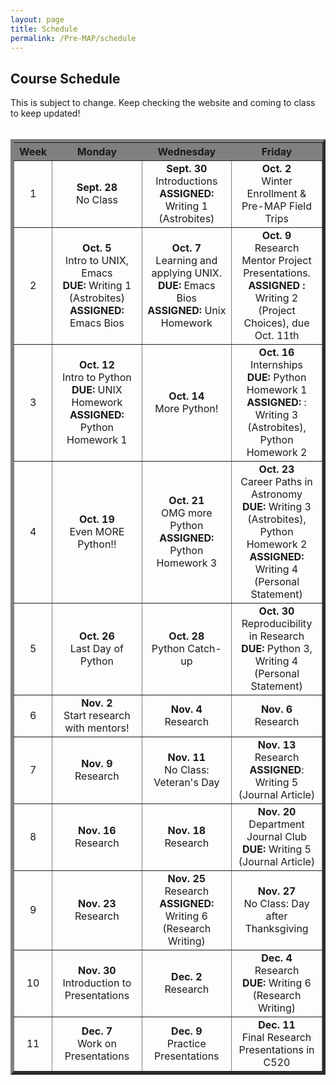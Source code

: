 ```yaml
---
layout: page
title: Schedule
permalink: /Pre-MAP/schedule
---
```




<h2>Course Schedule</h2>
This is subject to change. Keep checking the website and coming to class to keep updated!<br />
<br />

<table border="5" cellpadding="10" cellspacing="1">
<tr align="center" bgcolor="gray">
<th width="10%">Week</th>
<th width="30%">Monday</th>
<th width="30%">Wednesday</th>
<th width="30%">Friday</th>
</tr>
<tr align="center">
<td>1</td>
<td><b>Sept. 28</b><br> No Class</td>
<td><b>Sept. 30</b><br> Introductions <br> <b>ASSIGNED:</b> Writing 1 (Astrobites)</td>
<td><b>Oct. 2</b><br> Winter Enrollment & Pre-MAP Field Trips</td>
</tr>
<tr align="center">
<td>2</td>
<td><b>Oct. 5</b><br> Intro to UNIX, Emacs <br> <b>DUE:</b> Writing 1 (Astrobites) <br> <b> ASSIGNED:</b> Emacs Bios</td>
<td><b>Oct. 7</b><br> Learning and applying UNIX. <br> <b>DUE:</b> Emacs Bios <br> <b> ASSIGNED:</b> Unix Homework</td>
<td><b>Oct. 9</b><br> Research Mentor Project Presentations. <br> <b> ASSIGNED :</b> Writing 2 (Project Choices), due Oct. 11th</td>
</tr>
<tr align="center">
<td>3</td>
<td><b>Oct. 12</b><br> Intro to Python <br> <b>DUE:</b> UNIX Homework <br> <b> ASSIGNED: </b> Python Homework 1</td>
<td><b>Oct. 14</b><br> More Python! <br> </td>
<td><b>Oct. 16</b><br> Internships <br> <b>DUE:</b> Python Homework 1 <br> <b> ASSIGNED: </b>: Writing 3 (Astrobites), Python Homework 2</td>
</tr>
<tr align="center">
<td>4</td>
<td><b>Oct. 19</b><br> Even MORE Python!! </td>
<td><b>Oct. 21</b><br> OMG more Python <br> <b> ASSIGNED: </b>Python Homework 3</td>
<td><b>Oct. 23</b><br> Career Paths in Astronomy <br> <b>DUE:</b> Writing 3 (Astrobites), Python Homework 2 <br> <b> ASSIGNED: </b> Writing 4 (Personal Statement)</td>
</tr>
<tr align="center">
<td>5</td>
<td><b>Oct. 26</b><br> Last Day of Python </td>
<td><b>Oct. 28</b><br> Python Catch-up</td>
<td><b>Oct. 30</b><br> Reproducibility in Research<br> <b>DUE:</b> Python 3, Writing 4 (Personal Statement)</td>
</tr>
<tr align="center">
<td>6</td>
<td><b>Nov. 2</b><br> Start research with mentors! </td>
<td><b>Nov. 4</b><br> Research </td>
<td><b>Nov. 6</b><br> Research </td>
</tr>

<tr align="center">
<td>7</td>
<td><b>Nov. 9</b><br> Research </td>
<td><b>Nov. 11</b><br> No Class: Veteran's Day </td>
<td><b>Nov. 13</b><br> Research <br> <b>ASSIGNED</b>: Writing 5 (Journal Article)</td>
</tr>
<tr align="center">
<td>8</td>
<td><b>Nov. 16</b><br> Research</td>
<td><b>Nov. 18</b><br> Research</td>
<td><b>Nov. 20</b><br> Department Journal Club <br> <b>DUE:</b> Writing 5 (Journal Article) </td>
</tr>
<tr align="center">
<td>9</td>
<td><b>Nov. 23</b><br> Research </td>
<td><b>Nov. 25</b><br> Research<br> <b> ASSIGNED: </b> Writing 6 (Research Writing)</td>
<td><b>Nov. 27</b><br> No Class: Day after Thanksgiving </td>
</tr>
<tr align="center">
<td>10</td>
<td><b>Nov. 30</b><br> Introduction to Presentations </td>
<td><b>Dec. 2</b><br> Research </td>
<td><b>Dec. 4</b><br> Research <br> <b>DUE:</b> Writing 6 (Research Writing) </td>
</tr>
<tr align="center">
<td>11</td>
<td><b>Dec. 7</b><br> Work on Presentations</td>
<td><b>Dec. 9</b><br> Practice Presentations </td>
<td><b>Dec. 11</b><br> Final Research Presentations in C520</td>
</tr>
</table> 
<br />
<br />
